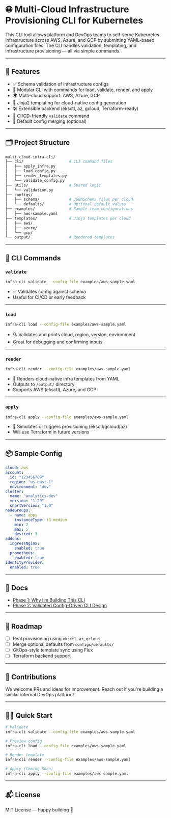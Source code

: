 # 🌐 Multi-Cloud Infrastructure Provisioning CLI for Kubernetes

This CLI tool allows platform and DevOps teams to self-serve Kubernetes infrastructure across AWS, Azure, and GCP by submitting YAML-based configuration files. The CLI handles validation, templating, and infrastructure provisioning — all via simple commands.

---

## 🚀 Features

- ✅ Schema validation of infrastructure configs
- 🧱 Modular CLI with commands for load, validate, render, and apply
- 🌍 Multi-cloud support: AWS, Azure, GCP
- 🧰 Jinja2 templating for cloud-native config generation
- 🛠️ Extensible backend (eksctl, az, gcloud, Terraform-ready)
- 🧪 CI/CD-friendly `validate` command
- 🧩 Default config merging (optional)

---

## 🗂️ Project Structure

```bash
multi-cloud-infra-cli/
├── cli/                    # CLI command files
│   ├── apply_infra.py
│   ├── load_config.py
│   ├── render_templates.py
│   └── validate_config.py
├── utils/                  # Shared logic
│   └── validation.py
├── configs/
│   ├── schema/             # JSONSchema files per cloud
│   └── defaults/           # Optional default values
├── examples/               # Sample team configurations
│   ├── aws-sample.yaml
├── templates/              # Jinja templates per cloud
│   ├── aws/
│   ├── azure/
│   └── gcp/
└── output/                 # Rendered templates
```

---

## 🧪 CLI Commands

### `validate`
```bash
infra-cli validate --config-file examples/aws-sample.yaml
```
- ✅ Validates config against schema
- Useful for CI/CD or early feedback

---

### `load`
```bash
infra-cli load --config-file examples/aws-sample.yaml
```
- 🔍 Validates and prints cloud, region, version, environment
- Great for debugging and confirming inputs

---

### `render`
```bash
infra-cli render --config-file examples/aws-sample.yaml
```
- 📄 Renders cloud-native infra templates from YAML
- Outputs to `/output/` directory
- Supports AWS (eksctl), Azure, and GCP

---

### `apply`
```bash
infra-cli apply --config-file examples/aws-sample.yaml
```
- 🚀 Simulates or triggers provisioning (eksctl/gcloud/az)
- Will use Terraform in future versions

---

## 📦 Sample Config

```yaml
cloud: aws
account:
  id: "123456789"
  region: "us-east-1"
  environment: "dev"
cluster:
  name: "analytics-dev"
  version: "1.29"
  chartVersion: "1.0"
nodeGroups:
  - name: apps
    instanceType: t3.medium
    min: 2
    max: 5
    desired: 3
addons:
  ingressNginx:
    enabled: true
  prometheus:
    enabled: true
identityProvider:
  enabled: true
```

---

## 📖 Docs

- [Phase 1: Why I’m Building This CLI](https://prathyushdommata.hashnode.dev/kubernetes-cli)
- [Phase 2: Validated Config-Driven CLI Design](https://prathyushdommata.hashnode.dev/robust-kubernetes-cli)

---

## 🧠 Roadmap

- [ ] Real provisioning using `eksctl`, `az`, `gcloud`
- [ ] Merge optional defaults from `configs/defaults/`
- [ ] GitOps-style template sync using Flux
- [ ] Terraform backend support

---

## 🙌 Contributions

We welcome PRs and ideas for improvement. Reach out if you're building a similar internal DevOps platform!

---

## 🏃‍♂️ Quick Start

```bash
# Validate
infra-cli validate --config-file examples/aws-sample.yaml

# Preview config
infra-cli load --config-file examples/aws-sample.yaml

# Render template
infra-cli render --config-file examples/aws-sample.yaml

# Apply (Coming Soon)
infra-cli apply --config-file examples/aws-sample.yaml
```

---

## 📬 License

MIT License — happy building 🚀